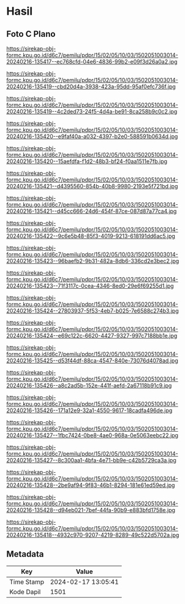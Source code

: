 # Hasil

## Foto C Plano

https://sirekap-obj-formc.kpu.go.id/d6c7/pemilu/pdpr/15/02/05/10/03/1502051003014-20240216-135417--ec768cfd-04e6-4836-99b2-e09f3d26a0a2.jpg

https://sirekap-obj-formc.kpu.go.id/d6c7/pemilu/pdpr/15/02/05/10/03/1502051003014-20240216-135419--cbd20d4a-3938-423a-95dd-95af0efc736f.jpg

https://sirekap-obj-formc.kpu.go.id/d6c7/pemilu/pdpr/15/02/05/10/03/1502051003014-20240216-135419--4c2ded73-24f5-4d4a-be91-8ca258b9c0c2.jpg

https://sirekap-obj-formc.kpu.go.id/d6c7/pemilu/pdpr/15/02/05/10/03/1502051003014-20240216-135420--e9faf40a-a032-4397-b2e0-588591b0634d.jpg

https://sirekap-obj-formc.kpu.go.id/d6c7/pemilu/pdpr/15/02/05/10/03/1502051003014-20240216-135420--15aefdfa-f1d2-48b3-bf24-f0aa1511e7fb.jpg

https://sirekap-obj-formc.kpu.go.id/d6c7/pemilu/pdpr/15/02/05/10/03/1502051003014-20240216-135421--d4395560-854b-40b8-9980-2193e5f721bd.jpg

https://sirekap-obj-formc.kpu.go.id/d6c7/pemilu/pdpr/15/02/05/10/03/1502051003014-20240216-135421--d45cc666-24d6-454f-87ce-087d87a77ca4.jpg

https://sirekap-obj-formc.kpu.go.id/d6c7/pemilu/pdpr/15/02/05/10/03/1502051003014-20240216-135422--9c6e5b48-85f3-4019-9213-618191dd6ac5.jpg

https://sirekap-obj-formc.kpu.go.id/d6c7/pemilu/pdpr/15/02/05/10/03/1502051003014-20240216-135423--96baefb2-9b31-482a-8db6-336cd2e3bec2.jpg

https://sirekap-obj-formc.kpu.go.id/d6c7/pemilu/pdpr/15/02/05/10/03/1502051003014-20240216-135423--71f3117c-0cea-4346-8ed0-29e6f69255d1.jpg

https://sirekap-obj-formc.kpu.go.id/d6c7/pemilu/pdpr/15/02/05/10/03/1502051003014-20240216-135424--27803937-5f53-4eb7-b025-7e6588c274b3.jpg

https://sirekap-obj-formc.kpu.go.id/d6c7/pemilu/pdpr/15/02/05/10/03/1502051003014-20240216-135424--e69c122c-6620-4427-9327-997c7188bb1e.jpg

https://sirekap-obj-formc.kpu.go.id/d6c7/pemilu/pdpr/15/02/05/10/03/1502051003014-20240216-135425--d53f44df-88ca-4547-840e-73076d4078ad.jpg

https://sirekap-obj-formc.kpu.go.id/d6c7/pemilu/pdpr/15/02/05/10/03/1502051003014-20240216-135426--a8c2ad5b-152e-441f-aefd-2a67118b91c9.jpg

https://sirekap-obj-formc.kpu.go.id/d6c7/pemilu/pdpr/15/02/05/10/03/1502051003014-20240216-135426--171a12e9-32a1-4550-9617-18cadfa496de.jpg

https://sirekap-obj-formc.kpu.go.id/d6c7/pemilu/pdpr/15/02/05/10/03/1502051003014-20240216-135427--1fbc7424-0be8-4ae0-968a-0e5063eebc22.jpg

https://sirekap-obj-formc.kpu.go.id/d6c7/pemilu/pdpr/15/02/05/10/03/1502051003014-20240216-135427--8c300aa1-4bfa-4e71-bb9e-c42b5729ca3a.jpg

https://sirekap-obj-formc.kpu.go.id/d6c7/pemilu/pdpr/15/02/05/10/03/1502051003014-20240216-135428--2be9af94-9f83-46b1-8294-181e61ed59ed.jpg

https://sirekap-obj-formc.kpu.go.id/d6c7/pemilu/pdpr/15/02/05/10/03/1502051003014-20240216-135428--d94eb021-7bef-44fa-90b9-e883bfd1758e.jpg

https://sirekap-obj-formc.kpu.go.id/d6c7/pemilu/pdpr/15/02/05/10/03/1502051003014-20240216-135418--4932c970-9207-4219-8289-49c522d5702a.jpg


## Metadata

| Key        | Value               |
| ---------- | ------------------- |
| Time Stamp | 2024-02-17 13:05:41 |
| Kode Dapil | 1501                |



